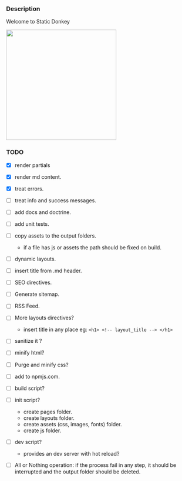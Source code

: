 ### Description

Welcome to Static Donkey

<img src="https://github.com/user-attachments/assets/6936fffa-cead-4d9a-a68d-d4e71ca39e83" width="300"/>


### TODO

  - [x] render partials 
  - [x] render md content.
  - [x] treat errors.
  - [ ] treat info and success messages.
  - [ ] add docs and doctrine.
  - [ ] add unit tests.
  - [ ] copy assets to the output folders.
     - if a file has js or assets the path should be fixed on build.
  - [ ] dynamic layouts.
  - [ ] insert title from .md header.
  - [ ] SEO directives.
  - [ ] Generate sitemap.
  - [ ] RSS Feed.
  - [ ] More layouts directives?
    - insert title in any place eg:  `<h1> <!-- layout_title --> </h1>`
  - [ ] sanitize it ?
  - [ ] minify html?
  - [ ] Purge and minify css?
  - [ ] add to npmjs.com.
  - [ ] build script?
  - [ ] init script?
    - create pages folder.
    - create layouts folder.
    - create assets (css, images, fonts) folder.
    - create js folder.
  - [ ] dev script?
    - provides an dev server with hot reload?
  - [ ] All or Nothing operation: if the process fail in any step,
        it should be interrupted and the output folder should be deleted.

